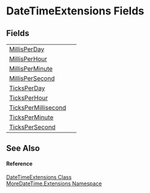 # DateTimeExtensions Fields




## Fields
<table>
<tr>
<td><a href="F_MoreDateTime_Extensions_DateTimeExtensions_MillisPerDay.md">MillisPerDay</a></td>
<td> </td></tr>
<tr>
<td><a href="F_MoreDateTime_Extensions_DateTimeExtensions_MillisPerHour.md">MillisPerHour</a></td>
<td> </td></tr>
<tr>
<td><a href="F_MoreDateTime_Extensions_DateTimeExtensions_MillisPerMinute.md">MillisPerMinute</a></td>
<td> </td></tr>
<tr>
<td><a href="F_MoreDateTime_Extensions_DateTimeExtensions_MillisPerSecond.md">MillisPerSecond</a></td>
<td> </td></tr>
<tr>
<td><a href="F_MoreDateTime_Extensions_DateTimeExtensions_TicksPerDay.md">TicksPerDay</a></td>
<td> </td></tr>
<tr>
<td><a href="F_MoreDateTime_Extensions_DateTimeExtensions_TicksPerHour.md">TicksPerHour</a></td>
<td> </td></tr>
<tr>
<td><a href="F_MoreDateTime_Extensions_DateTimeExtensions_TicksPerMillisecond.md">TicksPerMillisecond</a></td>
<td> </td></tr>
<tr>
<td><a href="F_MoreDateTime_Extensions_DateTimeExtensions_TicksPerMinute.md">TicksPerMinute</a></td>
<td> </td></tr>
<tr>
<td><a href="F_MoreDateTime_Extensions_DateTimeExtensions_TicksPerSecond.md">TicksPerSecond</a></td>
<td> </td></tr>
</table>

## See Also


#### Reference
<a href="T_MoreDateTime_Extensions_DateTimeExtensions.md">DateTimeExtensions Class</a>  
<a href="N_MoreDateTime_Extensions.md">MoreDateTime.Extensions Namespace</a>  
